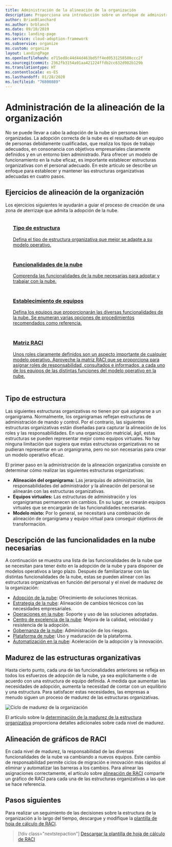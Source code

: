 ```yaml
---
title: Administración de la alineación de la organización
description: Proporciona una introducción sobre un enfoque de administración de la alineación de la organización.
author: BrianBlanchard
ms.author: brblanch
ms.date: 09/10/2019
ms.topic: landing-page
ms.service: cloud-adoption-framework
ms.subservice: organize
ms.custom: organize
layout: LandingPage
ms.openlocfilehash: e715ed8c44d44d463bd5ff4ed0531258508ccc2f
ms.sourcegitcommit: 2362fb3154a91aa421224ffdb2cc632d982b129b
ms.translationtype: HT
ms.contentlocale: es-ES
ms.lasthandoff: 01/28/2020
ms.locfileid: "76800889"
---
```

# <a name="manage-organizational-alignment"></a>Administración de la alineación de la organización

No se puede llevar a cabo la adopción de la nube sin personas bien organizadas. La adopción correcta de la nube es el resultado de un equipo de personas debidamente cualificadas, que realiza los tipos de trabajo adecuados, en consonancia con objetivos empresariales claramente definidos y en un entorno bien administrado. Para ofrecer un modelo de funcionamiento en la nube eficaz, es importante establecer estructuras organizativas con el personal adecuado. En este artículo se describe un enfoque para establecer y mantener las estructuras organizativas adecuadas en cuatro pasos.

## <a name="organization-alignment-exercises"></a>Ejercicios de alineación de la organización

Los ejercicios siguientes le ayudarán a guiar el proceso de creación de una zona de aterrizaje que admita la adopción de la nube.

<!-- markdownlint-disable MD033 -->

<ul class="panelContent cardsF">
    <li style="display: flex; flex-direction: column;">
        <a href="#structure-type">
            <div class="cardSize">
                <div class="cardPadding" style="padding-bottom:10px;">
                    <div class="card" style="padding-bottom:10px;">
                        <div class="cardImageOuter">
                            <div class="cardImage">
                                <img alt="" src="../_images/icons/1.png" data-linktype="external">
                            </div>
                        </div>
                        <div class="cardText" style="padding-left:0px;">
                            <h3>Tipo de estructura</h3>
Defina el tipo de estructura organizativa que mejor se adapte a su modelo operativo.
                        </div>
                    </div>
                </div>
            </div>
        </a>
    </li>
    <li style="display: flex; flex-direction: column;">
        <a href="#understand-required-cloud-capabilities">
            <div class="cardSize">
                <div class="cardPadding" style="padding-bottom:10px;">
                    <div class="card" style="padding-bottom:10px;">
                        <div class="cardImageOuter">
                            <div class="cardImage">
                                <img alt="" src="../_images/icons/2.png" data-linktype="external">
                            </div>
                        </div>
                        <div class="cardText" style="padding-left:0px;">
                            <h3>Funcionalidades de la nube</h3>
Comprenda las funcionalidades de la nube necesarias para adoptar y trabajar con la nube.
                        </div>
                    </div>
                </div>
            </div>
        </a>
    </li>
    <li style="display: flex; flex-direction: column;">
        <a href="./organization-structures.md">
            <div class="cardSize">
                <div class="cardPadding" style="padding-bottom:10px;">
                    <div class="card" style="padding-bottom:10px;">
                        <div class="cardImageOuter">
                            <div class="cardImage">
                                <img alt="" src="../_images/icons/3.png" data-linktype="external">
                            </div>
                        </div>
                        <div class="cardText" style="padding-left:0px;">
                            <h3>Establecimiento de equipos</h3>
Defina los equipos que proporcionarán las diversas funcionalidades de la nube. Se enumeran varias opciones de procedimientos recomendados como referencia.
                        </div>
                    </div>
                </div>
            </div>
        </a>
    </li>
    <li style="display: flex; flex-direction: column;">
        <a href="./raci-alignment.md">
            <div class="cardSize">
                <div class="cardPadding" style="padding-bottom:10px;">
                    <div class="card" style="padding-bottom:10px;">
                        <div class="cardImageOuter">
                            <div class="cardImage">
                                <img alt="" src="../_images/icons/4.png" data-linktype="external">
                            </div>
                        </div>
                        <div class="cardText" style="padding-left:0px;">
                            <h3>Matriz RACI</h3>
Unos roles claramente definidos son un aspecto importante de cualquier modelo operativo. Aproveche la matriz RACI que se proporciona para asignar roles de responsabilidad, consultados e informados, a cada uno de los equipos de las distintas funciones del modelo operativo en la nube.
                        </div>
                    </div>
                </div>
            </div>
        </a>
    </li>
</ul>

<!-- markdownlint-enable MD033 -->

## <a name="structure-type"></a>Tipo de estructura

Las siguientes estructuras organizativas no tienen por qué asignarse a un organigrama. Normalmente, los organigramas reflejan estructuras de administración de mando y control. Por el contrario, las siguientes estructuras organizativas están diseñadas para capturar la alineación de los roles y las responsabilidades. En una organización matricial, ágil, estas estructuras se pueden representar mejor como equipos virtuales. No hay ninguna limitación que sugiera que estas estructuras organizativas no se pudieran representar en un organigrama, pero no son necesarias para crear un modelo operativo eficaz.

El primer paso en la administración de la alineación organizativa consiste en determinar cómo realizar las siguientes estructuras organizativas:

- **Alineación del organigrama:** Las jerarquías de administración, las responsabilidades del administrador y la alineación del personal se alinearán con las estructuras organizativas.
- **Equipos virtuales:** Las estructuras de administración y los organigramas permanecen sin cambios. En su lugar, se crearán equipos virtuales que se encargarán de las funcionalidades necesarias.
- **Modelo mixto:** Por lo general, se necesitará una combinación de alineación de organigrama y equipo virtual para conseguir objetivos de transformación.

## <a name="understand-required-cloud-capabilities"></a>Descripción de las funcionalidades en la nube necesarias

A continuación se muestra una lista de las funcionalidades de la nube que se necesitan para tener éxito en la adopción de la nube y para disponer de modelos operativos a largo plazo. Después de familiarizarse con las distintas funcionalidades de la nube, estas se pueden alinear con las estructuras organizativas en función del personal y el nivel de madurez de la organización:

- [Adopción de la nube](./cloud-adoption.md): Ofrecimiento de soluciones técnicas.
- [Estrategia de la nube](./cloud-strategy.md): Alineación de cambios técnicos con las necesidades empresariales.
- [Operaciones en la nube](./cloud-operations.md): Soporte y uso de las soluciones adoptadas.
- [Centro de excelencia de la nube](./cloud-center-of-excellence.md): Mejora de la calidad, velocidad y resistencia de la adopción.
- [Gobernanza de la nube](./cloud-governance.md): Administración de los riesgos.
- [Plataforma de nube](./cloud-platform.md): Uso y maduración de la plataforma.
- [Automatización en la nube](./cloud-automation.md): Aceleración de la adopción y la innovación.

## <a name="mature-organizational-structures"></a>Madurez de las estructuras organizativas

Hasta cierto punto, cada una de las funcionalidades anteriores se refleja en todos los esfuerzos de adopción de la nube, ya sea explícitamente o de acuerdo con una estructura de equipo definida.
A medida que aumentan las necesidades de adopción, aumenta la necesidad de contar con un equilibrio y una estructura. Para satisfacer estas necesidades, las empresas a menudo siguen un proceso de madurez de las estructuras organizativas.

![Ciclo de madurez de la organización](../_images/ready/org-ready-maturity.png)

El artículo sobre la [determinación de la madurez de la estructura organizativa](./organization-structures.md) proporciona detalles adicionales sobre cada nivel de madurez.

## <a name="align-raci-charts"></a>Alineación de gráficos de RACI

En cada nivel de madurez, la responsabilidad de las diversas funcionalidades de la nube va cambiando a nuevos equipos. Este cambio de responsabilidad permite ciclos de migración e innovación más rápidos al eliminar y automatizar las barreras a los cambios. Para alinear las asignaciones correctamente, el artículo sobre [alineación de RACI](./raci-alignment.md) comparte un gráfico de RACI para cada una de las estructuras organizativas a las que se hace referencia.

## <a name="next-steps"></a>Pasos siguientes

Para realizar un seguimiento de las decisiones sobre la estructura de la organización a lo largo del tiempo, descargue y modifique la [plantilla de hoja de cálculo de RACI](https://archcenter.blob.core.windows.net/cdn/fusion/management/raci-template.xlsx).

> [!div class="nextstepaction"]
> [Descargar la plantilla de hoja de cálculo de RACI](https://archcenter.blob.core.windows.net/cdn/fusion/management/raci-template.xlsx)
